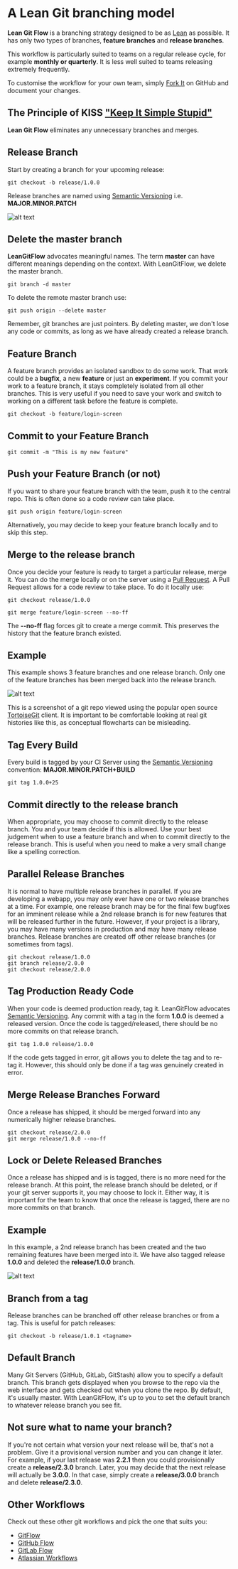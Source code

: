 # A Lean Git branching model

**Lean Git Flow** is a branching strategy designed to be as [Lean](https://en.wikipedia.org/wiki/Lean_software_development) as possible. It has only two types of branches, **feature branches** and **release branches**.

This workflow is particularly suited to teams on a regular release cycle, for example **monthly or quarterly**. It is less well suited to teams releasing extremely frequently.

To customise the workflow for your own team, simply [Fork It](https://help.github.com/articles/fork-a-repo/) on GitHub and document your changes.

## The Principle of KISS ["Keep It Simple Stupid"](https://en.wikipedia.org/wiki/KISS_principle)
**Lean Git Flow** eliminates any unnecessary branches and merges.



## Release Branch
Start by creating a branch for your upcoming release:

    git checkout -b release/1.0.0

Release branches are named using [Semantic Versioning](http://semver.org/) i.e. **MAJOR.MINOR.PATCH**

![alt text](./images/branching-diagram/01-branching-diagram.png)

## Delete the master branch
**LeanGitFlow** advocates meaningful names. The term **master** can have different meanings depending on the context. With LeanGitFlow, we delete the master branch.

    git branch -d master

To delete the remote master branch use:

    git push origin --delete master

Remember, git branches are just pointers. By deleting master, we don't lose any code or commits, as long as we have already created a release branch.

## Feature Branch
A feature branch provides an isolated sandbox to do some work. That work could be a **bugfix**, a new **feature** or just an **experiment**. If you commit your work to a feature branch, it stays completely isolated from all other branches. This is very useful if you need to save your work and switch to working on a different task before the feature is complete.

    git checkout -b feature/login-screen

## Commit to your Feature Branch

    git commit -m "This is my new feature"

## Push your Feature Branch (or not)
If you want to share your feature branch with the team, push it to the central repo. This is often done so a code review can take place.

    git push origin feature/login-screen

Alternatively, you may decide to keep your feature branch locally and to skip this step.

## Merge to the release branch
Once you decide your feature is ready to target a particular release, merge it. You can do the merge locally or on the server using a [Pull Request](https://help.github.com/articles/using-pull-requests/). A Pull Request allows for a code review to take place. To do it locally use:

    git checkout release/1.0.0

    git merge feature/login-screen --no-ff

The **--no-ff** flag forces git to create a merge commit. This preserves the history that the feature branch existed.

## Example
This example shows 3 feature branches and one release branch. Only one of the feature branches has been merged back into the release branch.

![alt text](./images/tortoise-min.png)

This is a screenshot of a git repo viewed using the popular open source [TortoiseGit](https://code.google.com/p/tortoisegit/) client. It is important to be comfortable looking at real git histories like this, as conceptual flowcharts can be misleading.

## Tag Every Build
Every build is tagged by your CI Server using the [Semantic Versioning](http://semver.org/) convention: **MAJOR.MINOR.PATCH+BUILD**

    git tag 1.0.0+25

## Commit directly to the release branch
When appropriate, you may choose to commit directly to the release branch. You and your team decide if this is allowed. Use your best judgement when to use a feature branch and when to commit directly to the release branch. This is useful when you need to make a very small change like a spelling correction.

## Parallel Release Branches
It is normal to have multiple release branches in parallel. If you are developing a webapp, you may only ever have one or two release branches at a time. For example, one release branch may be for the final few bugfixes for an imminent release while a 2nd release branch is for new features that will be released further in the future. However, if your project is a library, you may have many versions in production and may have many release branches. Release branches are created off other release branches (or sometimes from tags).

    git checkout release/1.0.0
    git branch release/2.0.0
    git checkout release/2.0.0

## Tag Production Ready Code
When your code is deemed production ready, tag it. LeanGitFlow advocates [Semantic Versioning](http://semver.org/). Any commit with a tag in the form **1.0.0** is deemed a released version. Once the code is tagged/released, there should be no more commits on that release branch.

    git tag 1.0.0 release/1.0.0

If the code gets tagged in error, git allows you to delete the tag and to re-tag it. However, this should only be done if a tag was genuinely created in error.

## Merge Release Branches Forward
Once a release has shipped, it should be merged forward into any numerically higher release branches.

    git checkout release/2.0.0
    git merge release/1.0.0 --no-ff

## Lock or Delete Released Branches
Once a release has shipped and is is tagged, there is no more need for the release branch. At this point, the release branch should be deleted, or if your git server supports it, you may choose to lock it. Either way, it is important for the team to know that once the release is tagged, there are no more commits on that branch.

## Example
In this example, a 2nd release branch has been created and the two remaining features have been merged into it. We have also tagged release **1.0.0** and deleted the **release/1.0.0** branch.

![alt text](./images/tortoise-multi-branch.png)

## Branch from a tag
Release branches can be branched off other release branches or from a tag. This is useful for patch releases:

    git checkout -b release/1.0.1 <tagname>

## Default Branch
Many Git Servers (GitHub, GitLab, GitStash) allow you to specify a default branch. This branch gets displayed when you browse to the repo via the web interface and gets checked out when you clone the repo. By default, it's usually master. With LeanGitFlow, it's up to you to set the default branch to whatever release branch you see fit.

## Not sure what to name your branch?
If you're not certain what version your next release will be, that's not a problem. Give it a provisional version number and you can change it later. For example, if your last release was **2.2.1** then you could provisionally create a **release/2.3.0** branch. Later, you may decide that the next release will actually be **3.0.0**. In that case, simply create a **release/3.0.0** branch and delete **release/2.3.0**.

## Other Workflows
Check out these other git workflows and pick the one that suits you:

- [GitFlow](http://nvie.com/posts/a-successful-git-branching-model/)
- [GitHub Flow](https://guides.github.com/introduction/flow/)
- [GitLab Flow](https://about.gitlab.com/2014/09/29/gitlab-flow/)
- [Atlassian Workflows](https://www.atlassian.com/git/tutorials/comparing-workflows/)